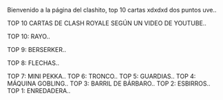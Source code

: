 Bienvenido a la página del clashito, top 10 cartas xdxdxd dos puntos uve..


TOP 10 CARTAS DE CLASH ROYALE SEGÚN UN VIDEO DE YOUTUBE..


TOP 10: RAYO..


TOP 9: BERSERKER..


TOP 8: FLECHAS..


TOP 7: MINI PEKKA..
TOP 6: TRONCO..
TOP 5: GUARDIAS..
TOP 4: MÁQUINA GOBLING..
TOP 3: BARRIL DE BÁRBARO..
TOP 2: ESBIRROS..
TOP 1: ENREDADERA..

